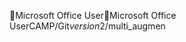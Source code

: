Microsoft Office User                                 M i c r o s o f t   O f f i c e   U s e r   C A M P / G i t _ v e r s i o n _ 2 / m u l t i _ a u g m e n 